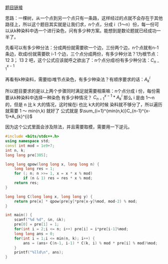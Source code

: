 [题目链接](https://ac.nowcoder.com/acm/problem/13611)

思路：一棵树，从一个点到另一个点只有一条路，这样经过的点就不会存在于其他路径上，所以这个题目其实就是让我们求，n个点，分成 i（1～n）份，每一份可以从k种染料中选一个进行染色，问有多少种方案。能想到是数论题就已经成功一半了。

先看可以有多少种分法：分成两份就需要砍一个边，三份两个边，n个点就有n-1条边，砍成i份就需要砍 i-1 个边，三个点分成两份，有多少种分法？1为根节点： 12  3； 13  2 吧，这个公式应该就呼之欲出了：n个点分成i份有多少种分法：$C_{n-1}^{x-1}$

再看有k种染料，需要给i堆节点染色，有多少种染法？有顺序要求的话：$A_{k}^{i}$

所以题目要求的是以上两个步骤同时满足就需要相乘嘛：n个点分成 i 份，每份需要从k种染料中选择一种染色 有多少种情况？ $C_{n-1}^{x-1}*A_{k}^{i}$ 那么 i 是由 1～n 的，但是 n 比 k 大的情况，这时候在i 也比 k大的时候 染料就不够分了，所以遍历就需要 1 ～ min(n,k) 就好了 公式就是 $\sum_{i=1}^{min(n,k)}C_{n-1}^{x-1}*A_{k}^{i}$

因为这个公式里面会涉及除法，并且需要取模，需要用一下逆元。

```cpp
#include <bits/stdc++.h>
using namespace std;
const int mod = 1e9+7;
int n, k;
long long pre[305];

long long qpow(long long x, long long n) { 
	long long res = 1; 
	for (; n; n >>= 1, x = x * x % mod) 
		if (n & 1) res = res * x % mod; 
	return res; 
}

long long C(long long x, long long y) {
	return pre[x] * qpow(pre[y]*pre[x-y]%mod, mod-2) % mod;
}

int main() {
	scanf("%d %d", &n, &k);
	pre[0] = pre[1] = 1;
	for(int i = 2;i <= n; i++) pre[i] = i*pre[i-1]%mod;
	long long ans = 0;
	for(int i = 1;i <= min(n, k); i++) {
		ans = (ans+ C(n-1, i-1) * C(k, i) % mod * pre[i] % mod)%mod;
	}
	printf("%lld\n", ans);
}
```

